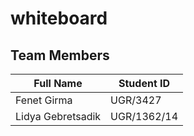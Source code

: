 # whiteboard

## Team Members

| Full Name       | Student ID     |
|----------------|---------------|
| Fenet Girma    | UGR/3427      |
| Lidya Gebretsadik | UGR/1362/14  |
